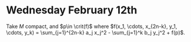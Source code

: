 # Wednesday February 12th


Take $M$ compact, and $p\in \crit(f)$ where $f(x_1, \cdots, x_{2n-k}, y_1, \cdots, y_k) = \sum_{j=1}^{2n-k} a_j x_j^2 - \sum_{j=1}^k b_j y_j^2 + f(p)$.
